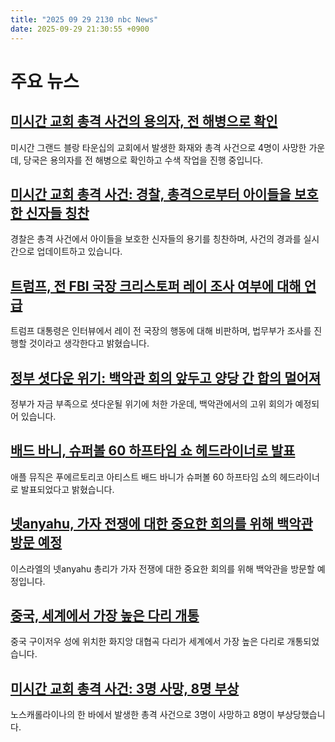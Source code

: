 ```yaml
---
title: "2025 09 29 2130 nbc News"
date: 2025-09-29 21:30:55 +0900
---
```


# 주요 뉴스

## [미시간 교회 총격 사건의 용의자, 전 해병으로 확인](https://www.nbcnews.com/news/us-news/what-we-know-michigan-church-shooting-fire-rcna234357)  
미시간 그랜드 블랑 타운십의 교회에서 발생한 화재와 총격 사건으로 4명이 사망한 가운데, 당국은 용의자를 전 해병으로 확인하고 수색 작업을 진행 중입니다.  

## [미시간 교회 총격 사건: 경찰, 총격으로부터 아이들을 보호한 신자들 칭찬](https://www.nbcnews.com/news/us-news/live-blog/michigan-church-shooting-live-updates-rcna234368)  
경찰은 총격 사건에서 아이들을 보호한 신자들의 용기를 칭찬하며, 사건의 경과를 실시간으로 업데이트하고 있습니다.  

## [트럼프, 전 FBI 국장 크리스토퍼 레이 조사 여부에 대해 언급](https://www.nbcnews.com/politics/donald-trump/trump-weighs-whether-doj-investigate-former-fbi-director-christopher-w-rcna234225)  
트럼프 대통령은 인터뷰에서 레이 전 국장의 행동에 대해 비판하며, 법무부가 조사를 진행할 것이라고 생각한다고 밝혔습니다.  

## [정부 셧다운 위기: 백악관 회의 앞두고 양당 간 합의 멀어져](https://www.nbcnews.com/politics/congress/government-shutdown-deadline-trump-congress-leaders-meeting-rcna233889)  
정부가 자금 부족으로 셧다운될 위기에 처한 가운데, 백악관에서의 고위 회의가 예정되어 있습니다.  

## [배드 바니, 슈퍼볼 60 하프타임 쇼 헤드라이너로 발표](https://www.nbcnews.com/sports/nfl/bad-bunny-will-headline-super-bowl-60-halftime-show-rcna234334)  
애플 뮤직은 푸에르토리코 아티스트 배드 바니가 슈퍼볼 60 하프타임 쇼의 헤드라이너로 발표되었다고 밝혔습니다.  

## [넷anyahu, 가자 전쟁에 대한 중요한 회의를 위해 백악관 방문 예정](https://www.nbcnews.com/world/middle-east/trump-talks-netanyahu-gaza-peace-deal-israel-hamas-war-hostages-rcna234370)  
이스라엘의 넷anyahu 총리가 가자 전쟁에 대한 중요한 회의를 위해 백악관을 방문할 예정입니다.  

## [중국, 세계에서 가장 높은 다리 개통](https://www.nbcnews.com/world/asia/china-opens-worlds-highest-bridge-guizhou-rcna234361)  
중국 구이저우 성에 위치한 화지앙 대협곡 다리가 세계에서 가장 높은 다리로 개통되었습니다.  

## [미시간 교회 총격 사건: 3명 사망, 8명 부상](https://www.nbcnews.com/news/us-news/3-dead-8-injured-person-shot-boat-north-carolina-waterfront-bar-rcna234168)  
노스캐롤라이나의 한 바에서 발생한 총격 사건으로 3명이 사망하고 8명이 부상당했습니다.